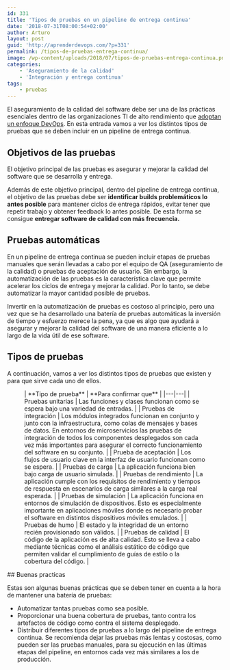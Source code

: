 ```yaml
---
id: 331
title: 'Tipos de pruebas en un pipeline de entrega continua'
date: '2018-07-31T08:00:54+02:00'
author: Arturo
layout: post
guid: 'http://aprenderdevops.com/?p=331'
permalink: /tipos-de-pruebas-entrega-continua/
image: /wp-content/uploads/2018/07/tipos-de-pruebas-entrega-continua.png
categories:
    - 'Aseguramiento de la calidad'
    - 'Integración y entrega continua'
tags:
    - pruebas
---
```


El aseguramiento de la calidad del software debe ser una de las prácticas esenciales dentro de las organizaciones TI de alto rendimiento que [adoptan un enfoque DevOps](https://aprenderdevops.com/razones-para-adoptar-devops/). En esta entrada vamos a ver los distintos tipos de pruebas que se deben incluir en un pipeline de entrega continua.

## Objetivos de las pruebas

El objetivo principal de las pruebas es asegurar y mejorar la calidad del software que se desarrolla y entrega.

Además de este objetivo principal, dentro del pipeline de entrega continua, el objetivo de las pruebas debe ser **identificar builds problemáticos lo antes posible** para mantener ciclos de entrega rápidos, evitar tener que repetir trabajo y obtener feedback lo antes posible. De esta forma se consigue **entregar software de calidad con más frecuencia.**

## Pruebas automáticas

En un pipeline de entrega continua se pueden incluir etapas de pruebas manuales que serán llevadas a cabo por el equipo de QA (aseguramiento de la calidad) o pruebas de aceptación de usuario. Sin embargo, la automatización de las pruebas es la característica clave que permite acelerar los ciclos de entrega y mejorar la calidad. Por lo tanto, se debe automatizar la mayor cantidad posible de pruebas.

Invertir en la automatización de pruebas es costoso al principio, pero una vez que se ha desarrollado una batería de pruebas automáticas la inversión de tiempo y esfuerzo merece la pena, ya que es algo que ayudará a asegurar y mejorar la calidad del software de una manera eficiente a lo largo de la vida útil de ese software.

## Tipos de pruebas

A continuación, vamos a ver los distintos tipos de pruebas que existen y para que sirve cada uno de ellos.

<figure class="wp-block-table">| **Tipo de prueba** | **Para confirmar que** |
|---|---|
| Pruebas unitarias | Las funciones y clases funcionan como se espera bajo una variedad de entradas. |
| Pruebas de integración | Los módulos integrados funcionan en conjunto y junto con la infraestructura, como colas de mensajes y bases de datos. En entornos de microservicios las pruebas de integración de todos los componentes desplegados son cada vez más importantes para asegurar el correcto funcionamiento del software en su conjunto. |
| Prueba de aceptación | Los flujos de usuario clave en la interfaz de usuario funcionan como se espera. |
| Pruebas de carga | La aplicación funciona bien bajo carga de usuario simulada. |
| Pruebas de rendimiento | La aplicación cumple con los requisitos de rendimiento y tiempos de respuesta en escenarios de carga similares a la carga real esperada. |
| Pruebas de simulación | La aplicación funciona en entornos de simulación de dispositivos. Esto es especialmente importante en aplicaciones móviles donde es necesario probar el software en distintos dispositivos móviles emulados. |
| Pruebas de humo | El estado y la integridad de un entorno recién provisionado son válidos. |
| Pruebas de calidad | El código de la aplicación es de alta calidad. Esto se lleva a cabo mediante técnicas como el análisis estático de código que permiten validar el cumplimiento de guías de estilo o la cobertura del código. |

</figure>## Buenas practicas

Estas son algunas buenas prácticas que se deben tener en cuenta a la hora de mantener una batería de pruebas:

- Automatizar tantas pruebas como sea posible.
- Proporcionar una buena cobertura de pruebas, tanto contra los artefactos de código como contra el sistema desplegado.
- Distribuir diferentes tipos de pruebas a lo largo del pipeline de entrega continua. Se recomienda dejar las pruebas más lentas y costosas, como pueden ser las pruebas manuales, para su ejecución en las últimas etapas del pipeline, en entornos cada vez más similares a los de producción.